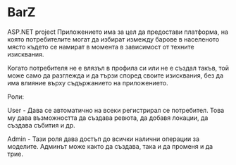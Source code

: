 # BarZ
ASP.NET project
Приложението има за цел да предостави платформа, на която потребителите могат да избират измежду барове в населеното място където се намират в момента в зависимост от техните изисквания. 

Когато потребителя не е влязъл в профила си или не е създал такъв, той може само да разглежда и да тързи според своите изисквания, без да има влияние върху съдържанието на приложението.

Роли:
	
  User - Дава се автоматично на всеки регистрирал се потребител. Това му дава възможността да създава ревюта, да добавя локации, да създава събития и др.
		
	
  Admin - Тази роля дава достъп до всички налични операции за моделите. Админът може както да създава, така и да променя и да трие.
